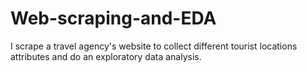# Web-scraping-and-EDA
I scrape a travel agency's website to collect different tourist locations attributes and do an exploratory data analysis. 

